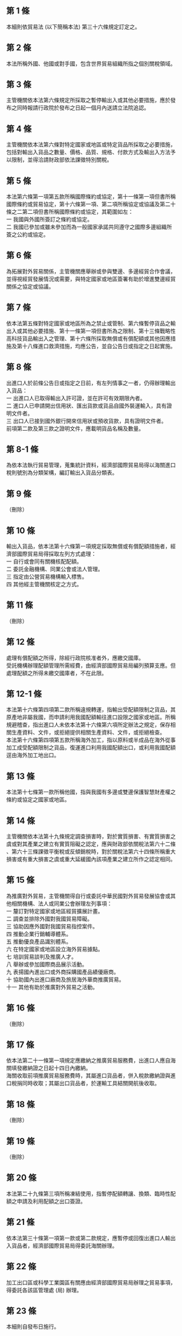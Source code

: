 第 1 條
-------
本細則依貿易法 (以下簡稱本法) 第三十六條規定訂定之。

第 2 條
-------
本法所稱外國、他國或對手國，包含世界貿易組織所指之個別關稅領域。

第 3 條
-------
主管機關依本法第六條規定所採取之暫停輸出入或其他必要措施，應於發  
布之同時報請行政院於發布之日起一個月內送請立法院追認。

第 4 條
-------
主管機關依本法第六條對特定國家或地區或特定貨品所採取之必要措施，  
包括對輸出入貨品之數量、價格、品質、規格、付款方式及輸出入方法予  
以限制，並得洽請財政部依法課徵特別關稅。

第 5 條
-------
本法第六條第一項第五款所稱國際條約或協定，第十一條第一項但書所稱  
國際條約或貿易協定，第十六條第一項、第二項所稱協定或協議及第二十  
條之二第二項但書所稱國際條約或協定，其範圍如左：  
一  我國與外國所簽訂之條約或協定。  
二  我國已參加或雖未參加而為一般國家承諾共同遵守之國際多邊組織所  
    簽之公約或協定。

第 6 條
-------
為拓展對外貿易關係，主管機關應舉辦或參與雙邊、多邊經貿合作會議，  
並得視經貿發展情況或需要，與特定國家或地區簽署有助於增進雙邊經貿  
關係之協定或協議。

第 7 條
-------
依本法第五條對特定國家或地區所為之禁止或管制、第六條暫停貨品之輸  
出入或其他必要措施、第十一條第一項但書所為之限制、第十三條戰略性  
高科技貨品輸出入之管理、第十六條所採取無償或有償配額或其他因應措  
施及第十八條進口救濟措施，均應公告，並自公告日或指定之日起實施。

第 8 條
-------
出進口人於前條公告日或指定之日前，有左列情事之一者，仍得辦理輸出  
入貨品：  
一  出進口人已取得輸出入許可證，並在許可有效期限內者。  
二  進口人已申請開出信用狀、匯出貨款或貨品自國外裝運輸入，具有證  
    明文件者。  
三  出口人已接到國外銀行開來信用狀或預收貨款，具有證明文件者。  
前項第二款及第三款之證明文件，應載明貨品名稱及數量。

第 8-1 條
---------
為依本法執行貿易管理，蒐集統計資料，經濟部國際貿易局得以海關進口  
稅則號別為分類架構，編訂輸出入貨品分類表。

第 9 條
-------
（刪除）

第 10 條
--------
輸出入貨品，依本法第十六條第一項規定採取無償或有償配額措施者，經  
濟部國際貿易局得採取左列方式處理：  
一  自行或會同有關機核配配額。  
二  委託金融機構、同業公會或法人管理。  
三  指定由公營貿易機構輸入標售。  
四  其他經主管機關核定之方式。

第 11 條
--------
（刪除）

第 12 條
--------
處理有償配額之所得，除經行政院核准者外，應繳交國庫。  
受託機構辦理配額管理所需經費，由經濟部國際貿易局編列預算支應。但  
處理配額之所得未繳交國庫者，不在此限。

第 12-1 條
----------
本法第十六條第四項第二款所稱違規轉運，指輸出受配額限制之貨品，其  
原產地非屬我國，而申請利用我國配額輸往進口設限之國家或地區。所稱  
規避稽查，指出進口人未依本法第十六條第六項所定辦法之規定，保存相  
關生產資料、文件，或拒絕提供相關生產資料、文件，或拒絕檢查。  
本法第十六條第四項第五款所稱海外加工，指以原料或半成品在海外從事  
加工成受配額限制之貨品，復運進口利用我國配額出口，或利用我國配額  
逕由海外加工地出口。

第 13 條
--------
本法第十七條第一款所稱他國，指與我國有多邊或雙邊保護智慧財產權之  
條約或協定之國家或地區。

第 14 條
--------
主管機關依本法第十九條規定調查損害時，對於實質損害、有實質損害之  
虞或對其產業之建立有實質阻礙之認定，應與財政部依關稅法第六十二條  
、第六十三條課徵平衡稅或反傾銷稅時，對於關稅法第六十四條所稱重大  
損害或有重大損害之虞或重大延緩國內該項產業之建立所作之認定相同。

第 15 條
--------
為推廣對外貿易，主管機關得自行或委託中華民國對外貿易發展協會或其  
他相關機構、法人或同業公會辦理左列事項：  
一  釐訂對特定國家或地區經貿擴展計畫。  
二  調查並排除外國對我國貿易障礙。  
三  協助因應外國對我國貿易指控案件。  
四  推動企業行銷輔導體系。  
五  推動優良產品識別體系。  
六  在特定國家或地區設立海外貿易據點。  
七  培訓貿易談判及推廣人才。  
八  舉辦或參加國際商品展示活動。  
九  表揚國內進出口或外商採購國產品績優廠商。  
十  協助國內出進口廠商及旅居海外華商推廣貿易。  
十一  其他有助於推廣對外貿易之活動。

第 16 條
--------
（刪除）

第 17 條
--------
依本法第二十一條第一項規定應繳納之推廣貿易服務費，出進口人應自海  
關填發繳納證之日起十四日內繳納。  
海關收取前項推廣貿易服務費時，其屬進口貨品者，併入稅款繳納證與進  
口稅捐同時收取；其屬出口貨品者，於運輸工具結關開航後收取。

第 18 條
--------
（刪除）

第 19 條
--------
（刪除）

第 20 條
--------
本法第二十九條第三項所稱凍結使用，指暫停配額轉讓、換類、臨時性配  
額之申請及利用配額之出口簽證。

第 21 條
--------
依本法第三十條第一項第一款或第二款規定，應暫停或回復出進口人輸出  
入貨品者，經濟部國際貿易局得委託海關辦理。

第 22 條
--------
加工出口區或科學工業園區有關應由經濟部國際貿易局辦理之貿易事項，  
得委託各該區管理處 (局) 辦理。

第 23 條
--------
本細則自發布日施行。

